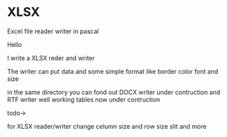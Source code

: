 # XLSX
Excel file reader writer in pascal

Hello

I write a XLSX reder and writer

The writer can put data and some simple format like border color font and size

in the same directory you can fond out DOCX writer under contruction and RTF writer well working tables now under contruction

todo->

for XLSX reader/writer change celumn size and row size  slit and more
